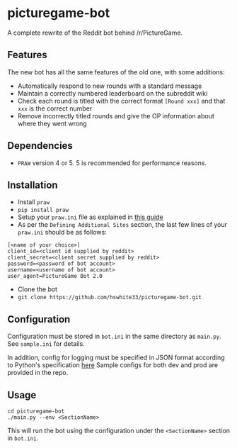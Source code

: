 # picturegame-bot
A complete rewrite of the Reddit bot behind /r/PictureGame.

## Features
The new bot has all the same features of the old one, with some additions:
* Automatically respond to new rounds with a standard message
* Maintain a correctly numbered leaderboard on the subreddit wiki
* Check each round is titled with the correct format `[Round xxx]` and that `xxx` is the correct number
 * Remove incorrectly titled rounds and give the OP information about where they went wrong

## Dependencies
* `PRAW` version 4 or 5. 5 is recommended for performance reasons.

## Installation
* Install `praw`
 * `pip install praw`
* Setup your `praw.ini` file as explained in [this guide](https://praw.readthedocs.io/en/v4.0.0/getting_started/configuration/prawini.html)
 * As per the `Defining Additional Sites` section, the last few lines of your `praw.ini` should be as follows:
```
[<name of your choice>]
client_id=<client id supplied by reddit>
client_secret=<client secret supplied by reddit>
password=<password of bot account>
username=<username of bot account>
user_agent=PictureGame Bot 2.0
```
* Clone the bot
 * `git clone https://github.com/hswhite33/picturegame-bot.git`

## Configuration
Configuration must be stored in `bot.ini` in the same directory as `main.py`. See `sample.ini` for details.

In addition, config for logging must be specified in JSON format according to Python's specification [here](https://docs.python.org/3/library/logging.config.html#logging.config.dictConfig)
Sample configs for both dev and prod are provided in the repo.

## Usage
```
cd picturegame-bot
./main.py --env <SectionName>
```

This will run the bot using the configuration under the `<SectionName>` section in `bot.ini`.
